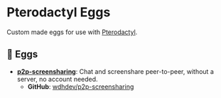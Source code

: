 # Pterodactyl Eggs
Custom made eggs for use with [Pterodactyl](https://pterodactyl.io).

## 🥚 Eggs
- **[p2p-screensharing](https://github.com/wdhdev/eggs/blob/main/eggs/egg-p2p-screensharing.json)**: Chat and screenshare peer-to-peer, without a server, no account needed.
  - **GitHub**: [wdhdev/p2p-screensharing](https://github.com/wdhdev/p2p-screensharing)
